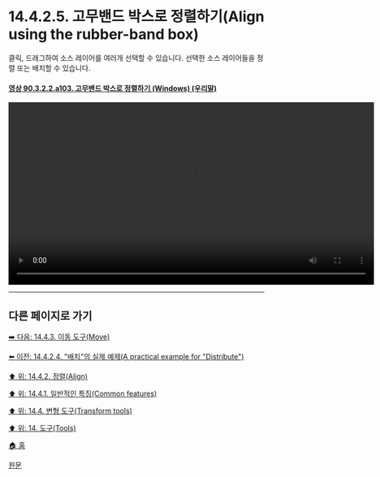 # 14.4.2.5. 고무밴드 박스로 정렬하기(Align using the rubber-band box)
클릭, 드래그하여 소스 레이어를 여러개 선택할 수 있습니다. 선택한 소스 레이어들을 정렬 또는 배치할 수 있습니다.

<a id="90-03-02-02-a103"></a>

#### [영상 90.3.2.2.a103. 고무밴드 박스로 정렬하기 (Windows) (우리말)](./90-03-02-02-alignment.md#90-03-02-02-a103)
<video controls="controls" width="720" src="https://github.com/wonder13662/gimp/assets/15767104/a90a2086-9f95-4009-ae6a-4ab488be0169"></video>

***

## 다른 페이지로 가기

[➡️ 다음: 14.4.3. 이동 도구(Move)](./14-04-03-move.md)

[⬅️ 이전: 14.4.2.4. "배치"의 실제 예제(A practical example for "Distribute")](./14-04-02-04-a_practical_example_for_distribute.md)

[⬆️ 위: 14.4.2. 정렬(Align)](./14-04-02-00-align.md)

[⬆️ 위: 14.4.1. 일반적인 특징(Common features)](./14-04-01-00-common-features.md)

[⬆️ 위: 14.4. 변형 도구(Transform tools)](./14-04-00-transform-tools.md)

[⬆️ 위: 14. 도구(Tools)](./14-00-tools.md)

[🏠 홈](./00-home.md)

[원문](https://docs.gimp.org/2.10/ko/gimp-tool-align.html#idm14948)